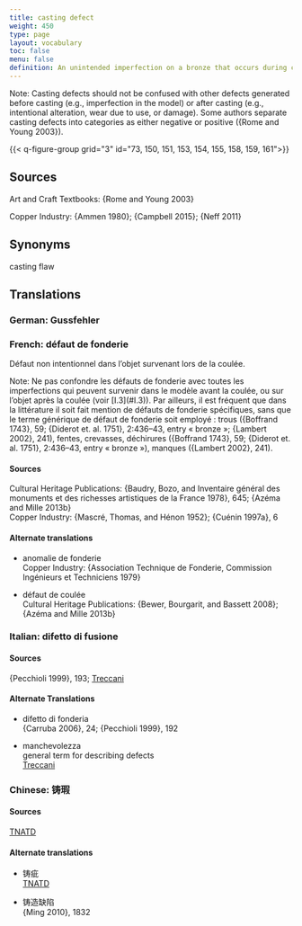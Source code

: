 ```yaml
---
title: casting defect
weight: 450
type: page
layout: vocabulary
toc: false
menu: false
definition: An unintended imperfection on a bronze that occurs during casting and appears as a more or less subtle discontinuity in the desired form and is associated with either a lack or an excess of metal. See [I.3](#I.3).
---
```


<div class="backmatter">

Note: Casting defects should not be confused with other defects generated before casting (e.g., imperfection in the model) or after casting (e.g., intentional alteration, wear due to use, or damage). Some authors separate casting defects into categories as either negative or positive ({Rome and Young 2003}).

</div>

{{< q-figure-group grid="3" id="73, 150, 151, 153, 154, 155, 158, 159, 161">}}

## Sources

Art and Craft Textbooks: {Rome and Young 2003}

Copper Industry: {Ammen 1980}; {Campbell 2015}; {Neff 2011}

## Synonyms

casting flaw

## Translations

<div class="accordion">

### German: **Gussfehler**

### French: **défaut de fonderie**

Défaut non intentionnel dans l’objet survenant lors de la coulée.

<div class="backmatter">
Note: Ne pas confondre les défauts de fonderie avec toutes les imperfections qui peuvent survenir dans le modèle avant la coulée, ou sur l’objet après la coulée (voir [I.3](#I.3)). Par ailleurs, il est fréquent que dans la littérature il soit fait mention de défauts de fonderie spécifiques, sans que le terme générique de défaut de fonderie soit employé : trous ({Boffrand 1743}, 59; {Diderot et. al. 1751}, 2:436–43, entry « bronze »; {Lambert 2002}, 241), fentes, crevasses, déchirures ({Boffrand 1743}, 59; {Diderot et. al. 1751}, 2:436–43, entry « bronze »), manques ({Lambert 2002}, 241).
</div>

#### Sources

Cultural Heritage Publications: {Baudry, Bozo, and Inventaire général des monuments et des richesses artistiques de la France 1978}, 645; {Azéma and Mille 2013b}<br />
Copper Industry: {Mascré, Thomas, and Hénon 1952}; {Cuénin 1997a}, 6

#### Alternate translations

- anomalie de fonderie<br />
Copper Industry: {Association Technique de Fonderie, Commission Ingénieurs et Techniciens 1979}

- défaut de coulée<br />
Cultural Heritage Publications: {Bewer, Bourgarit, and Bassett 2008}; {Azéma and Mille 2013b}

### Italian: **difetto di fusione**

#### Sources

{Pecchioli 1999}, 193; [Treccani](http://www.treccani.it/vocabolario/sbollitura/)

#### Alternate Translations

- difetto di fonderia<br />
{Carruba 2006}, 24; {Pecchioli 1999}, 192

- manchevolezza<br />
general term for describing defects<br />
[Treccani](https://www.treccani.it/enciclopedia/fusione_%28Enciclopedia-Italiana%29/)

### Chinese: **铸瑕**

#### Sources
[TNATD](https://terms.naer.edu.tw/detail/1009176/?index=1)

#### Alternate translations

- 铸疵<br />
[TNATD](https://terms.naer.edu.tw/detail/628170/?index=2)

- 铸造缺陷<br />
{Ming 2010}, 1832
